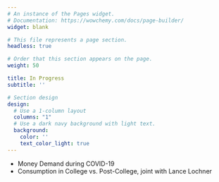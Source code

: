 ```yaml
---
# An instance of the Pages widget.
# Documentation: https://wowchemy.com/docs/page-builder/
widget: blank

# This file represents a page section.
headless: true

# Order that this section appears on the page.
weight: 50

title: In Progress
subtitle: ''

# Section design
design:
  # Use a 1-column layout
  columns: "1"
  # Use a dark navy background with light text.
  background:
    color: ''
    text_color_light: true
---
```


- Money Demand during COVID-19
- Consumption in College vs. Post-College, joint with Lance Lochner
